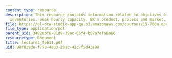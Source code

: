```yaml
---
content_type: resource
description: This resource contains information related to objctives of burger king,
  inventories, peak hourly capacity, BK's product, process and market.
file: https://ol-ocw-studio-app-qa.s3.amazonaws.com/courses/15-760a-operations-management-spring-2002/98f839def770480320ac42c7f5d43e98_lecture3_feb11.pdf
file_type: application/pdf
parent_uid: 3402ebf6-81d9-39ac-65f4-b07a7efa6a66
resourcetype: Document
title: lecture3_feb11.pdf
uid: 98f839de-f770-4803-20ac-42c7f5d43e98
---
```

